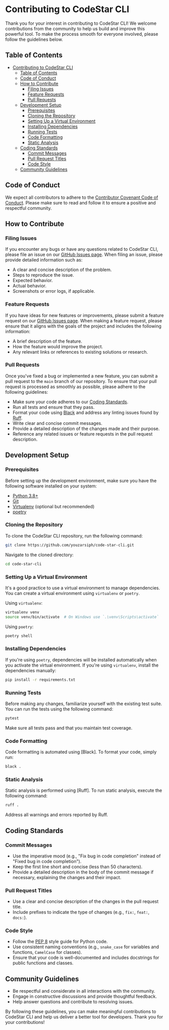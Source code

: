 # Contributing to CodeStar CLI

Thank you for your interest in contributing to CodeStar CLI! We welcome contributions from the community to help us build and improve this powerful tool. To make the process smooth for everyone involved, please follow the guidelines below.

## Table of Contents

- [Contributing to CodeStar CLI](#contributing-to-codestar-cli)
  - [Table of Contents](#table-of-contents)
  - [Code of Conduct](#code-of-conduct)
  - [How to Contribute](#how-to-contribute)
    - [Filing Issues](#filing-issues)
    - [Feature Requests](#feature-requests)
    - [Pull Requests](#pull-requests)
  - [Development Setup](#development-setup)
    - [Prerequisites](#prerequisites)
    - [Cloning the Repository](#cloning-the-repository)
    - [Setting Up a Virtual Environment](#setting-up-a-virtual-environment)
    - [Installing Dependencies](#installing-dependencies)
    - [Running Tests](#running-tests)
    - [Code Formatting](#code-formatting)
    - [Static Analysis](#static-analysis)
  - [Coding Standards](#coding-standards)
    - [Commit Messages](#commit-messages)
    - [Pull Request Titles](#pull-request-titles)
    - [Code Style](#code-style)
  - [Community Guidelines](#community-guidelines)

## Code of Conduct

We expect all contributors to adhere to the [Contributor Covenant Code of Conduct](CODE_OF_CONDUCT.md). Please make sure to read and follow it to ensure a positive and respectful community.

## How to Contribute

### Filing Issues

If you encounter any bugs or have any questions related to CodeStar CLI, please file an issue on our [GitHub Issues page](https://github.com/youzarsiph/code-star-cli/issues). When filing an issue, please provide detailed information such as:

- A clear and concise description of the problem.
- Steps to reproduce the issue.
- Expected behavior.
- Actual behavior.
- Screenshots or error logs, if applicable.

### Feature Requests

If you have ideas for new features or improvements, please submit a feature request on our [GitHub Issues page](https://github.com/youzarsiph/code-star-cli/issues/new/choose). When making a feature request, please ensure that it aligns with the goals of the project and includes the following information:

- A brief description of the feature.
- How the feature would improve the project.
- Any relevant links or references to existing solutions or research.

### Pull Requests

Once you've fixed a bug or implemented a new feature, you can submit a pull request to the `main` branch of our repository. To ensure that your pull request is processed as smoothly as possible, please adhere to the following guidelines:

- Make sure your code adheres to our [Coding Standards](#coding-standards).
- Run all tests and ensure that they pass.
- Format your code using [Black](https://black.readthedocs.io/en/stable/) and address any linting issues found by [Ruff](https://beta.ruff.rs/).
- Write clear and concise commit messages.
- Provide a detailed description of the changes made and their purpose.
- Reference any related issues or feature requests in the pull request description.

## Development Setup

### Prerequisites

Before setting up the development environment, make sure you have the following software installed on your system:

- [Python 3.8+](https://www.python.org/downloads/)
- [Git](https://git-scm.com/downloads)
- [Virtualenv](https://virtualenv.pypa.io/en/latest/installation.html) (optional but recommended)
- [poetry](https://python-poetry.org/docs/#installation)

### Cloning the Repository

To clone the CodeStar CLI repository, run the following command:

```bash
git clone https://github.com/youzarsiph/code-star-cli.git
```

Navigate to the cloned directory:

```bash
cd code-star-cli
```

### Setting Up a Virtual Environment

It's a good practice to use a virtual environment to manage dependencies. You can create a virtual environment using `virtualenv` or `poetry`.

Using `virtualenv`:

```bash
virtualenv venv
source venv/bin/activate  # On Windows use `.\venv\Scripts\activate`
```

Using `poetry`:

```bash
poetry shell
```

### Installing Dependencies

If you're using `poetry`, dependencies will be installed automatically when you activate the virtual environment. If you're using `virtualenv`, install the dependencies manually:

```bash
pip install -r requirements.txt
```

### Running Tests

Before making any changes, familiarize yourself with the existing test suite. You can run the tests using the following command:

```bash
pytest
```

Make sure all tests pass and that you maintain test coverage.

### Code Formatting

Code formatting is automated using [Black]. To format your code, simply run:

```bash
black .
```

### Static Analysis

Static analysis is performed using [Ruff]. To run static analysis, execute the following command:

```bash
ruff .
```

Address all warnings and errors reported by Ruff.

## Coding Standards

### Commit Messages

- Use the imperative mood (e.g., "Fix bug in code completion" instead of "Fixed bug in code completion").
- Keep the first line short and concise (less than 50 characters).
- Provide a detailed description in the body of the commit message if necessary, explaining the changes and their impact.

### Pull Request Titles

- Use a clear and concise description of the changes in the pull request title.
- Include prefixes to indicate the type of changes (e.g., `fix:`, `feat:`, `docs:`).

### Code Style

- Follow the [PEP 8](https://www.python.org/dev/peps/pep-0008/) style guide for Python code.
- Use consistent naming conventions (e.g., `snake_case` for variables and functions, `CamelCase` for classes).
- Ensure that your code is well-documented and includes docstrings for public functions and classes.

## Community Guidelines

- Be respectful and considerate in all interactions with the community.
- Engage in constructive discussions and provide thoughtful feedback.
- Help answer questions and contribute to resolving issues.

By following these guidelines, you can make meaningful contributions to CodeStar CLI and help us deliver a better tool for developers. Thank you for your contributions!

